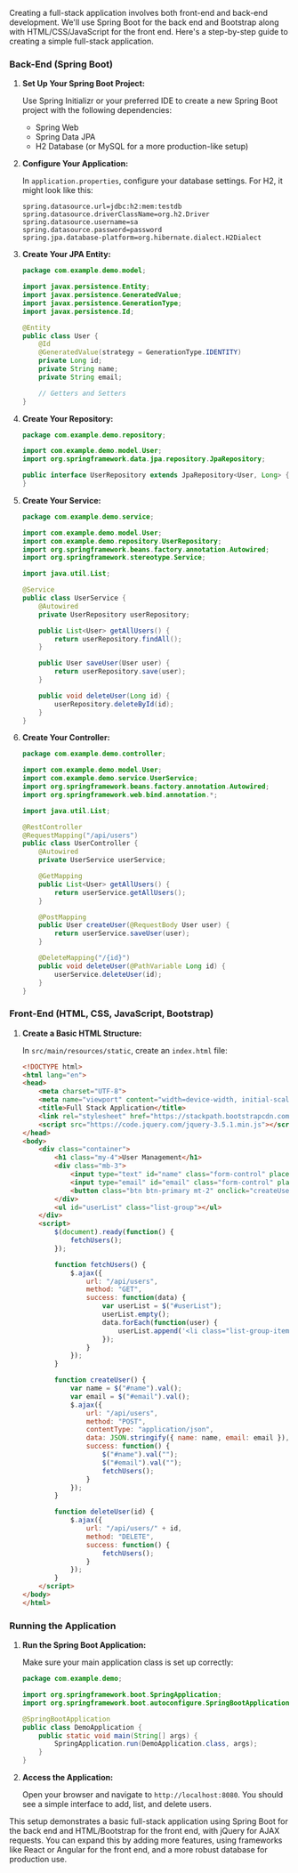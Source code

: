 Creating a full-stack application involves both front-end and back-end development. We'll use Spring Boot for the back end and Bootstrap along with HTML/CSS/JavaScript for the front end. Here's a step-by-step guide to creating a simple full-stack application.

### Back-End (Spring Boot)

1. **Set Up Your Spring Boot Project:**

   Use Spring Initializr or your preferred IDE to create a new Spring Boot project with the following dependencies:
   - Spring Web
   - Spring Data JPA
   - H2 Database (or MySQL for a more production-like setup)

2. **Configure Your Application:**

   In `application.properties`, configure your database settings. For H2, it might look like this:

   ```properties
   spring.datasource.url=jdbc:h2:mem:testdb
   spring.datasource.driverClassName=org.h2.Driver
   spring.datasource.username=sa
   spring.datasource.password=password
   spring.jpa.database-platform=org.hibernate.dialect.H2Dialect
   ```

3. **Create Your JPA Entity:**

   ```java
   package com.example.demo.model;

   import javax.persistence.Entity;
   import javax.persistence.GeneratedValue;
   import javax.persistence.GenerationType;
   import javax.persistence.Id;

   @Entity
   public class User {
       @Id
       @GeneratedValue(strategy = GenerationType.IDENTITY)
       private Long id;
       private String name;
       private String email;

       // Getters and Setters
   }
   ```

4. **Create Your Repository:**

   ```java
   package com.example.demo.repository;

   import com.example.demo.model.User;
   import org.springframework.data.jpa.repository.JpaRepository;

   public interface UserRepository extends JpaRepository<User, Long> {
   }
   ```

5. **Create Your Service:**

   ```java
   package com.example.demo.service;

   import com.example.demo.model.User;
   import com.example.demo.repository.UserRepository;
   import org.springframework.beans.factory.annotation.Autowired;
   import org.springframework.stereotype.Service;

   import java.util.List;

   @Service
   public class UserService {
       @Autowired
       private UserRepository userRepository;

       public List<User> getAllUsers() {
           return userRepository.findAll();
       }

       public User saveUser(User user) {
           return userRepository.save(user);
       }

       public void deleteUser(Long id) {
           userRepository.deleteById(id);
       }
   }
   ```

6. **Create Your Controller:**

   ```java
   package com.example.demo.controller;

   import com.example.demo.model.User;
   import com.example.demo.service.UserService;
   import org.springframework.beans.factory.annotation.Autowired;
   import org.springframework.web.bind.annotation.*;

   import java.util.List;

   @RestController
   @RequestMapping("/api/users")
   public class UserController {
       @Autowired
       private UserService userService;

       @GetMapping
       public List<User> getAllUsers() {
           return userService.getAllUsers();
       }

       @PostMapping
       public User createUser(@RequestBody User user) {
           return userService.saveUser(user);
       }

       @DeleteMapping("/{id}")
       public void deleteUser(@PathVariable Long id) {
           userService.deleteUser(id);
       }
   }
   ```

### Front-End (HTML, CSS, JavaScript, Bootstrap)

1. **Create a Basic HTML Structure:**

   In `src/main/resources/static`, create an `index.html` file:

   ```html
   <!DOCTYPE html>
   <html lang="en">
   <head>
       <meta charset="UTF-8">
       <meta name="viewport" content="width=device-width, initial-scale=1.0">
       <title>Full Stack Application</title>
       <link rel="stylesheet" href="https://stackpath.bootstrapcdn.com/bootstrap/4.5.2/css/bootstrap.min.css">
       <script src="https://code.jquery.com/jquery-3.5.1.min.js"></script>
   </head>
   <body>
       <div class="container">
           <h1 class="my-4">User Management</h1>
           <div class="mb-3">
               <input type="text" id="name" class="form-control" placeholder="Name">
               <input type="email" id="email" class="form-control" placeholder="Email">
               <button class="btn btn-primary mt-2" onclick="createUser()">Add User</button>
           </div>
           <ul id="userList" class="list-group"></ul>
       </div>
       <script>
           $(document).ready(function() {
               fetchUsers();
           });

           function fetchUsers() {
               $.ajax({
                   url: "/api/users",
                   method: "GET",
                   success: function(data) {
                       var userList = $("#userList");
                       userList.empty();
                       data.forEach(function(user) {
                           userList.append('<li class="list-group-item">' + user.name + ' (' + user.email + ') <button class="btn btn-danger btn-sm float-right" onclick="deleteUser(' + user.id + ')">Delete</button></li>');
                       });
                   }
               });
           }

           function createUser() {
               var name = $("#name").val();
               var email = $("#email").val();
               $.ajax({
                   url: "/api/users",
                   method: "POST",
                   contentType: "application/json",
                   data: JSON.stringify({ name: name, email: email }),
                   success: function() {
                       $("#name").val("");
                       $("#email").val("");
                       fetchUsers();
                   }
               });
           }

           function deleteUser(id) {
               $.ajax({
                   url: "/api/users/" + id,
                   method: "DELETE",
                   success: function() {
                       fetchUsers();
                   }
               });
           }
       </script>
   </body>
   </html>
   ```

### Running the Application

1. **Run the Spring Boot Application:**

   Make sure your main application class is set up correctly:

   ```java
   package com.example.demo;

   import org.springframework.boot.SpringApplication;
   import org.springframework.boot.autoconfigure.SpringBootApplication;

   @SpringBootApplication
   public class DemoApplication {
       public static void main(String[] args) {
           SpringApplication.run(DemoApplication.class, args);
       }
   }
   ```

2. **Access the Application:**

   Open your browser and navigate to `http://localhost:8080`. You should see a simple interface to add, list, and delete users.

This setup demonstrates a basic full-stack application using Spring Boot for the back end and HTML/Bootstrap for the front end, with jQuery for AJAX requests. You can expand this by adding more features, using frameworks like React or Angular for the front end, and a more robust database for production use.

